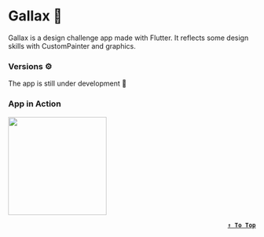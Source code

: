# Gallax 🌌

Gallax is a design challenge app made with Flutter. It reflects some design skills with CustomPainter and graphics.

### Versions ⚙

The app is still under development :construction:

### App in Action
<img src="https://github.com/Hossam-Sayed/gallax/assets/83096913/c82d149e-0a21-4a27-8043-860ecb49809d" width="200"/>

<div align=right>

**[`↑ To Top`](#top)**
</div>
